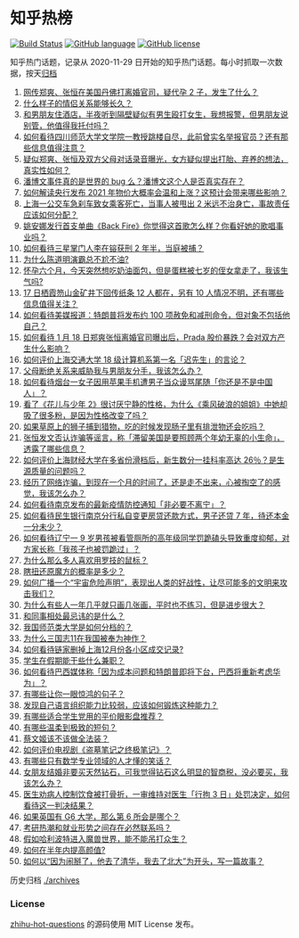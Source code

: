 # 知乎热榜
[![Build Status](https://github.com/ToWeLong/zhihu-hot-questions/workflows/CI/badge.svg)](https://github.com/ToWeLong/zhihu-hot-questions/actions)
[![GitHub language](https://img.shields.io/badge/language-golang-orange.svg)](https://golang.org/)
[![GitHub license](https://img.shields.io/github/license/ToWeLong/zhihu-hot-questions)](https://github.com/ToWeLong/zhihu-hot-questions/blob/main/LICENSE)

知乎热门话题，记录从 2020-11-29 日开始的知乎热门话题。每小时抓取一次数据，按天[归档](./archives)

<!-- BEGIN -->

1. [网传郑爽、张恒在美国丹佛打离婚官司，疑代孕 2 子，发生了什么？](https://www.zhihu.com/question/439965082)
1. [什么样子的情侣关系能够长久？](https://www.zhihu.com/question/435769097)
1. [和男朋友住酒店，半夜听到隔壁疑似有男生殴打女生，我想报警，但男朋友说别管，他值得我托付吗？](https://www.zhihu.com/question/439101724)
1. [如何看待四川师范大学文学院一教授跳楼自尽，此前曾实名举报官员？还有那些信息值得注意？](https://www.zhihu.com/question/439961574)
1. [疑似郑爽、张恒及双方父母对话录音曝光，女方疑似提出打胎、弃养的想法，真实性如何？](https://www.zhihu.com/question/440000183)
1. [潘博文事件真的是世界的 bug 么？潘博文这个人是否真实存在？](https://www.zhihu.com/question/374963188)
1. [如何解读央行发布 2021 年物价大概率会温和上涨？这预计会带来哪些影响？](https://www.zhihu.com/question/439618372)
1. [上海一公交车急刹车致女乘客死亡，当事人被甩出 2 米远不治身亡，事故责任应该如何分配？](https://www.zhihu.com/question/439951714)
1. [姚安娜发行首支单曲《Back Fire》你觉得这首歌怎么样？你看好她的歌唱事业吗？](https://www.zhihu.com/question/439917608)
1. [如何看待三星掌门人李在镕获刑 2 年半，当庭被捕？](https://www.zhihu.com/question/439947550)
1. [为什么陈道明演霸总不尬不油?](https://www.zhihu.com/question/438228339)
1. [怀孕六个月，今天突然想吃奶油面包，但是蛋糕被七岁的侄女拿走了，我该生气吗?](https://www.zhihu.com/question/432611031)
1. [17 日栖霞笏山金矿井下回传纸条 12 人都在，另有 10 人情况不明，还有哪些信息值得关注？](https://www.zhihu.com/question/439819622)
1. [如何看待美媒报道：特朗普将发布约 100 项赦免和减刑命令，但对象不包括他自己？](https://www.zhihu.com/question/439920227)
1. [如何看待 1 月 18 日郑爽张恒离婚官司曝出后，Prada 股价暴跌？会对双方产生什么影响？](https://www.zhihu.com/question/439975838)
1. [如何评价上海交通大学 18 级计算机系第一名「迟先生」的言论？](https://www.zhihu.com/question/439622084)
1. [父母断绝关系来威胁我与男朋友分手，我该怎么办？](https://www.zhihu.com/question/439488182)
1. [如何看待烟台一女子因用苹果手机遭男子当众谩骂尾随「你还是不是中国人」？](https://www.zhihu.com/question/439942273)
1. [看了《花儿与少年 2》很讨厌宁静的性格，为什么《乘风破浪的姐姐》中她却吸了很多粉，是因为性格改变了吗？](https://www.zhihu.com/question/404227551)
1. [如果草原上的狮子捕到猎物，吃的时候发现肠子里有排泄物还会吃吗？](https://www.zhihu.com/question/439653455)
1. [张恒发文否认诈骗等谣言，称「滞留美国是要照顾两个年幼无辜的小生命」，透露了哪些信息？](https://www.zhihu.com/question/439947745)
1. [如何评价上海财经大学在多省份滑档后，新生数分一挂科率高达 26％？是生源质量的问题吗？](https://www.zhihu.com/question/438986121)
1. [经历了网络诈骗，到现在一个月的时间了，还是走不出来，心被掏空了的感觉，我该怎么办？](https://www.zhihu.com/question/424659283)
1. [如何看待南京发布的最新疫情防控通知「非必要不离宁」？](https://www.zhihu.com/question/439451791)
1. [如何看待民生银行南京分行私自变更房贷还款方式，男子还贷 7 年，待还本金一分未少？](https://www.zhihu.com/question/439922636)
1. [如何看待辽宁一 9 岁男孩被看管厕所的高年级同学罚跪磕头导致重度抑郁，对方家长称「我孩子也被罚跪过」？](https://www.zhihu.com/question/439942694)
1. [为什么那么多人喜欢用罗技的鼠标？](https://www.zhihu.com/question/438942926)
1. [瞎扭还原魔方的概率是多少？](https://www.zhihu.com/question/418765533)
1. [如何广播一个“宇宙危险声明”，表现出人类的好战性，让尽可能多的文明来攻击我们？](https://www.zhihu.com/question/439377136)
1. [为什么有些人一年几乎就只画几张画，平时也不练习，但是进步很大？](https://www.zhihu.com/question/422457449)
1. [和同事相处最忌讳的是什么？](https://www.zhihu.com/question/294492493)
1. [我国师范类大学是如何分档的？](https://www.zhihu.com/question/436193716)
1. [为什么三国志11在我国被奉为神作？](https://www.zhihu.com/question/65299573)
1. [如何看待链家删掉上海12月份各小区成交记录?](https://www.zhihu.com/question/438436352)
1. [学生在假期能干些什么兼职？](https://www.zhihu.com/question/33208215)
1. [如何看待巴西媒体称「因为成本问题和特朗普即将下台，巴西将重新考虑华为」？](https://www.zhihu.com/question/439818709)
1. [有哪些让你一眼惊鸿的句子？](https://www.zhihu.com/question/368735179)
1. [发现自己语言组织能力比较弱，应该如何锻炼这种能力？](https://www.zhihu.com/question/27829379)
1. [有哪些适合学生党用的平价眼影盘推荐？](https://www.zhihu.com/question/41220998)
1. [有哪些温柔到极致的短句？](https://www.zhihu.com/question/397845563)
1. [蔡文姬该不该做全法装？](https://www.zhihu.com/question/439025400)
1. [如何评价电视剧《盗墓笔记之终极笔记》？](https://www.zhihu.com/question/433865475)
1. [有哪些只有数学专业领域的人才懂的笑话？](https://www.zhihu.com/question/266937434)
1. [女朋友结婚非要买天然钻石，可我觉得钻石这么明显的智商税，没必要买，我该怎么办？](https://www.zhihu.com/question/422969084)
1. [医生劝病人控制饮食被打骨折，一审维持对医生「行拘 3 日」处罚决定，如何看待这一判决结果？](https://www.zhihu.com/question/439532356)
1. [如果英国有 G6 大学，那么第 6 所会是哪个？](https://www.zhihu.com/question/438816949)
1. [考研热潮和就业形势之间存在必然联系吗？](https://www.zhihu.com/question/312702966)
1. [假如哈利波特进入魔兽世界，能不能吊打众生？](https://www.zhihu.com/question/265287138)
1. [如何在半年内提高颜值?](https://www.zhihu.com/question/302545858)
1. [如何以“因为闹掰了，他去了清华，我去了北大”为开头，写一篇故事？](https://www.zhihu.com/question/428142724)

<!-- END -->

历史归档 [./archives](./archives)


### License
[zhihu-hot-questions](https://github.com/towelong/zhihu-hot-questions) 的源码使用 MIT License 发布。